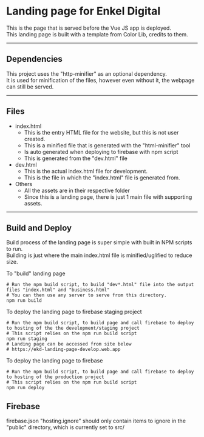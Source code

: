 # Landing page for Enkel Digital
This is the page that is served before the Vue JS app is deployed.  
This landing page is built with a template from Color Lib, credits to them.  

---
## Dependencies
This project uses the "http-minifier" as an optional dependency.  
It is used for minification of the files, however even without it, the webpage can still be served.

---
## Files
- index.html
    - This is the entry HTML file for the website, but this is not user created.
    - This is a minified file that is generated with the "html-minifier" tool
    - Is auto generated when deploying to firebase with npm script
    - This is generated from the "dev.html" file
- dev.html
    - This is the actual index.html file for development.
    - This is the file in which the "index.html" file is generated from.
- Others
    - All the assets are in their respective folder
    - Since this is a landing page, there is just 1 main file with supporting assets.

---
## Build and Deploy
Build process of the landing page is super simple with built in NPM scripts to run.  
Building is just where the main index.html file is minified/uglified to reduce size.  

To "build" landing page
```shell
# Run the npm build script, to build "dev*.html" file into the output files "index.html" and "business.html"
# You can then use any server to serve from this directory.
npm run build
```

To deploy the landing page to firebase staging project
```shell
# Run the npm build script, to build page and call firebase to deploy to hosting of the the development/staging project
# This script relies on the npm run build script
npm run staging
# Landing page can be accessed from site below
# https://ekd-landing-page-develop.web.app
```

To deploy the landing page to firebase
```shell
# Run the npm build script, to build page and call firebase to deploy to hosting of the production project
# This script relies on the npm run build script
npm run deploy
```


## Firebase
firebase.json "hosting.ignore" should only contain items to ignore in the "public" directory, which is currently set to src/